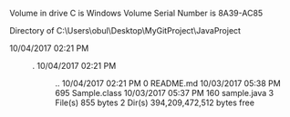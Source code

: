  Volume in drive C is Windows
 Volume Serial Number is 8A39-AC85

 Directory of C:\Users\obul\Desktop\MyGitProject\JavaProject

10/04/2017  02:21 PM    <DIR>          .
10/04/2017  02:21 PM    <DIR>          ..
10/04/2017  02:21 PM                 0 README.md
10/03/2017  05:38 PM               695 Sample.class
10/03/2017  05:37 PM               160 sample.java
               3 File(s)            855 bytes
               2 Dir(s)  394,209,472,512 bytes free
